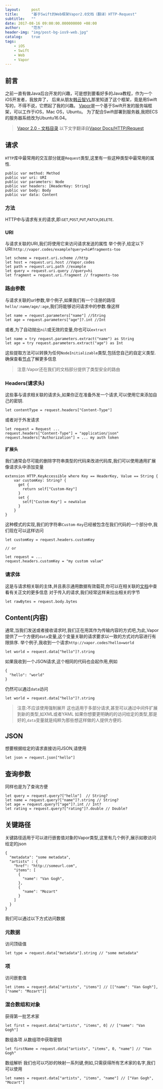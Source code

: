 ```yaml
---
layout:     post
title:      "基于Swift的Web框架Vapor2.0文档（翻译）HTTP-Request"
subtitle:   ""
date: 2017-08-16 09:00:00.000000000 +08:00
author:     "范东"
header-img: "img/post-bg-ios9-web.jpg"
catalog:    true
tags:
    - iOS
    - Swift
    - Web
    - Vapor
---
```

## 前言
之前一直有做Java后台开发的兴趣，可是想到要看好多的Java教程，作为一个iOS开发者，我放弃了，
后来从朋友[韩云智VL](http://www.jianshu.com/u/92f7630a351b)那里知道了这个框架，竟是用Swift写的，不得不说，它燃起了我的兴趣。
[Vapor](http://vapor.codes)是一个基于Swift开发的服务端框架，可以工作于iOS，Mac OS，Ubuntu。
为了配合Swift部署到服务器,我把ECS的服务器系统改为Ubuntu16.04。
> [Vapor 2.0 - 文档目录](http://blog.fandong.me/2017/08/01/iOS-SwiftVaporWeb/)
> 以下文字翻译自[Vapor Docs/HTTP/Request](https://docs.vapor.codes/2.0/http/request/)

## 请求

`HTTP`库中最常用的交互部分就是`Request`类型,这里有一些这种类型中最常用的属性.

```
public var method: Method
public var uri: URI
public var parameters: Node
public var headers: [HeaderKey: String]
public var body: Body
public var data: Content
```
### 方法
HTTP中与请求有关的请求,即:`GET`,`POST`,`PUT`,`PATCH`,`DELETE`.
### URI
与请求关联的URI,我们将使用它来访问请求发送的属性
举个例子,给定以下URI:`http://vapor.codes/example?query=hi#fragments-too`

```
let scheme = request.uri.scheme //http
let host = request.uri.host //Vapor.codes
let path = request.uri.path //example
let query = request.uri.query //query=hi
let fragment = request.uri.fragment // fragments-too
```
### 路由参数

与请求关联的url参数,举个例子,如果我们有一个注册的路径`hello/:name/age/:age`,我们将能够访问请求中的参数.像这样

```
let name = request.parameters["name"] //String
let age = request.parameters["age"]?.int //Int
```
或者,为了自动抛出`nil`或无效的变量,你也可以`extract`

```
let name = try request.parameters.extract("name") as String
let age = try request.parameters.extract("age") as Int
```
这些提取方法可以转换为任何`NodeInitializable`类型,包括您自己的自定义类型.确保查看[节点](https://github.com/vapor/node)了解更多信息
>注意:Vapor还在我们的文档部分提供了类型安全的路由

### Headers(请求头)
这些事与请求相关联的请求头,如果你正在准备外发一个请求,可以使用它来添加自己的密钥.

```
let contentType = request.headers["Content-Type"]  
```
或者对于外发请求

```
let request = Request ...
request.headers["Content-Type"] = "application/json"
request.headers["Authorization"] = ... my auth token
```
#### 扩展头
我们通常会尽可能的删除字符串类型的代码来改进代码库,我们可以使用通用扩展像请求头中添加变量

```
extension HTTP.KeyAccessible where Key == HeaderKey, Value == String {
    var customKey: String? {
      get {
        return self["Custom-Key"]
      }
      set {
        self["Custom-Key"] = newValue
      }
    }
}
```
这种模式的实现,我们的字符串`Custom-Key`已经被包含在我们代码的一个部分中,我们现在可以这样访问

```
let customKey = request.headers.customKey

// or

let request = ...
request.headers.customKey = "my custom value"
```
### 请求体
这是与请求相关联的主体,并且表示通用数据有效载荷,你可以在相关联的[文档](https://docs.vapor.codes/2.0/http/body/)中查看有关正文的更多信息
对于传入的请求,我们经常这样来拉出相关的字节

```
let rawBytes = request.body.bytes
```
## Content(内容)
通常,当我们发送或者接收请求时,我们正在用其作为传输内容的方式吧,为此,Vapor提供了一个方便的`data`变量,这个变量关联的请求要求以一致的方式对内容进行有限排序.
举个例子,我收到一个请求`http://vapor.codes?hello=world`

```
let world = request.data["hello"]?.string
```
如果我收到一个JSON请求,这个相同的代码也会起作用,例如

```
{
  "hello": "world"
}
```
仍然可以通过```data```访问

```
let world = request.data["hello"]?.string
```
>注意:不应该使用强制展开
这也适用于多部分请求,甚至可以通过中间件扩展到新的类型,如XML或者YAML
如果你想要更明确的的访问给定的类型,那是好的,`data`变量就是纯粹为那些想这样做的人提供方便的.
## JSON
想要根据给定的请求直接访问JSON,请使用

```
let json = request.json["hello"]
```
## 查询参数
同样也是为了查询方便

```
let query = request.query?["hello"]  // String?
let name = request.query?["name"]?.string // String?
let age = request.query?["age"]?.int // Int?
let rating = request.query?["rating"]?.double // Double?
```
## 关键路径
关键路径适用于可以进行嵌套值对象的Vapor类型,这里有几个例子,展示如歌访问给定的json

```
{
  "metadata": "some metadata",
  "artists" : {
    "href": "http://someurl.com",
    "items": [
      {
        "name": "Van Gogh",
      },
      {
        "name": "Mozart"
      }
    ]
  }
}
```
我们可以通过以下方式访问数据
### 元数据
访问顶级值

```
let type = request.data["metadata"].string // "some metadata"
```
### 项
访问嵌套值

```
let items = request.data["artists", "items"] // [["name": "Van Gogh"], ["name": "Mozart"]]
```
### 混合数组和对象
获得第一批艺术家

```
let first = request.data["artists", "items", 0] // ["name": "Van Gogh"]
```
数组各项
从数组项中获取密钥

```
let firstName = request.data["artists", "items", 0, "name"] // "Van Gogh"
```
数组解析
我们也可以巧妙的映射一系列键,例如,只需获得所有艺术家的名字,我们可以使用

```
let names = request.data["artists", "items", "name"] // ["Van Gogh", "Mozart"]
```